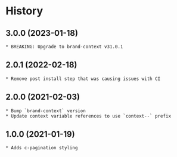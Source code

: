 # History

## 3.0.0 (2023-01-18)
    * BREAKING: Upgrade to brand-context v31.0.1

## 2.0.1 (2022-02-18)
    * Remove post install step that was causing issues with CI

## 2.0.0 (2021-02-03)
    * Bump `brand-context` version
    * Update context variable references to use `context--` prefix

## 1.0.0 (2021-01-19)
	* Adds c-pagination styling
